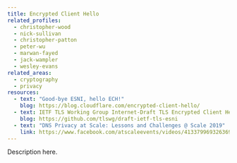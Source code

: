 ```yaml
---
title: Encrypted Client Hello
related_profiles:
  - christopher-wood
  - nick-sullivan
  - christopher-patton
  - peter-wu
  - marwan-fayed
  - jack-wampler
  - wesley-evans
related_areas:
  - cryptography
  - privacy
resources:
  - text: "Good-bye ESNI, hello ECH!"
    blog: https://blog.cloudflare.com/encrypted-client-hello/
  - text: IETF TLS Working Group Internet-Draft TLS Encrypted Client Hello
    blog: https://github.com/tlswg/draft-ietf-tls-esni
  - text: "DNS Privacy at Scale: Lessons and Challenges @ Scale 2019"
    link: https://www.facebook.com/atscaleevents/videos/413379969326369/
---
```


Description here.